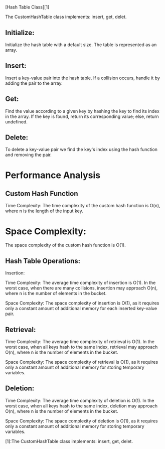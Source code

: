 # 

[Hash Table Class][1]

The CustomHashTable class implements:
 insert, 
 get, 
 delet. 
 
## Initialize: 
Initialize the hash table with a default size. 
The table is represented as an array.

## Insert: 
Insert a key-value pair into the hash table. 
If a collision occurs, handle it by adding the pair to the array.

## Get: 
Find the value according to a given key by hashing the key to find its index 
in the array. 
If the key is found, return its corresponding value; else, return undefined.

## Delete: 
To delete a key-value pair we find the key's index using the hash function and 
removing the pair. 

# Performance Analysis

## Custom Hash Function

Time Complexity: 
The time complexity of the custom hash function is O(n), where n is the length 
of the input key. 

# Space Complexity: 
The space complexity of the custom hash function is O(1).

## Hash Table Operations:

Insertion:

Time Complexity: 
The average time complexity of insertion is O(1). 
In the worst case, when there are many collisions, insertion may approach O(n), 
where n is the number of elements in the bucket.

Space Complexity: 
The space complexity of insertion is O(1), as it requires only a constant amount 
of additional memory for each inserted key-value pair.

## Retrieval:

Time Complexity: 
The average time complexity of retrieval is O(1). 
In the worst case, when all keys hash to the same index, retrieval may approach 
O(n), where n is the number of elements in the bucket.

Space Complexity: The space complexity of retrieval is O(1), as it requires only 
a constant amount of additional memory for storing temporary variables.

## Deletion:

Time Complexity: 
The average time complexity of deletion is O(1). 
In the worst case, when all keys hash to the same index, deletion may approach 
O(n), where n is the number of elements in the bucket.

Space Complexity: The space complexity of deletion is O(1), as it requires only 
a constant amount of additional memory for storing temporary variables.

[1]:The CustomHashTable class implements:
 insert, 
 get, 
 delet. 
